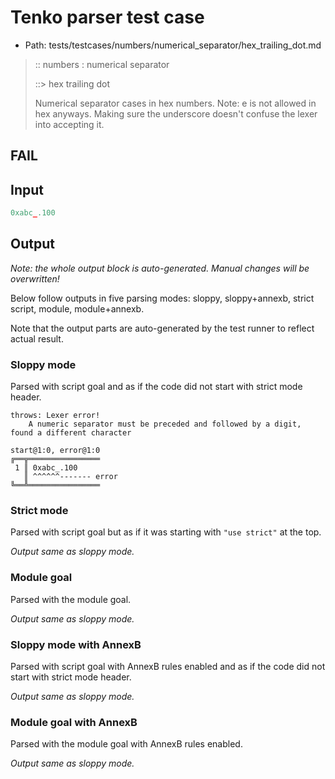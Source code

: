 # Tenko parser test case

- Path: tests/testcases/numbers/numerical_separator/hex_trailing_dot.md

> :: numbers : numerical separator
>
> ::> hex trailing dot
>
> Numerical separator cases in hex numbers. Note: e is not allowed in hex anyways. Making sure the underscore doesn't confuse the lexer into accepting it.

## FAIL

## Input

`````js
0xabc_.100
`````

## Output

_Note: the whole output block is auto-generated. Manual changes will be overwritten!_

Below follow outputs in five parsing modes: sloppy, sloppy+annexb, strict script, module, module+annexb.

Note that the output parts are auto-generated by the test runner to reflect actual result.

### Sloppy mode

Parsed with script goal and as if the code did not start with strict mode header.

`````
throws: Lexer error!
    A numeric separator must be preceded and followed by a digit, found a different character

start@1:0, error@1:0
╔══╦════════════════
 1 ║ 0xabc_.100
   ║ ^^^^^^------- error
╚══╩════════════════

`````

### Strict mode

Parsed with script goal but as if it was starting with `"use strict"` at the top.

_Output same as sloppy mode._

### Module goal

Parsed with the module goal.

_Output same as sloppy mode._

### Sloppy mode with AnnexB

Parsed with script goal with AnnexB rules enabled and as if the code did not start with strict mode header.

_Output same as sloppy mode._

### Module goal with AnnexB

Parsed with the module goal with AnnexB rules enabled.

_Output same as sloppy mode._
